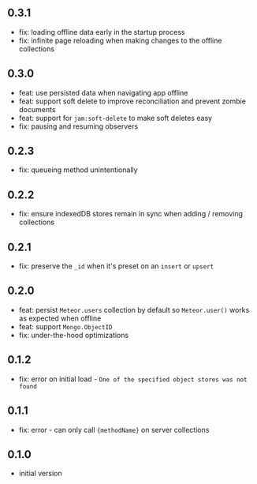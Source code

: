 ## 0.3.1
* fix: loading offline data early in the startup process
* fix: infinite page reloading when making changes to the offline collections

## 0.3.0
* feat: use persisted data when navigating app offline
* feat: support soft delete to improve reconciliation and prevent zombie documents
* feat: support for `jam:soft-delete` to make soft deletes easy
* fix: pausing and resuming observers

## 0.2.3
* fix: queueing method unintentionally

## 0.2.2
* fix: ensure indexedDB stores remain in sync when adding / removing collections

## 0.2.1
* fix: preserve the `_id` when it's preset on an `insert` or `upsert`

## 0.2.0
* feat: persist `Meteor.users` collection by default so `Meteor.user()` works as expected when offline
* feat: support `Mongo.ObjectID`
* fix: under-the-hood optimizations

## 0.1.2
* fix: error on initial load - `One of the specified object stores was not found`

## 0.1.1
* fix: error - can only call `{methodName}` on server collections

## 0.1.0
* initial version
